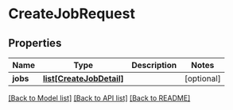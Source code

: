 # CreateJobRequest

## Properties
Name | Type | Description | Notes
------------ | ------------- | ------------- | -------------
**jobs** | [**list[CreateJobDetail]**](CreateJobDetail.md) |  | [optional] 

[[Back to Model list]](../README.md#documentation-for-models) [[Back to API list]](../README.md#documentation-for-api-endpoints) [[Back to README]](../README.md)


